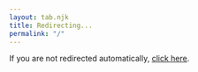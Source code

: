 ```yaml
---
layout: tab.njk
title: Redirecting...
permalink: "/"
---
```


<script>
  window.location.href = '/about/';
</script>

<p>If you are not redirected automatically, <a href="/about/">click here</a>.</p>